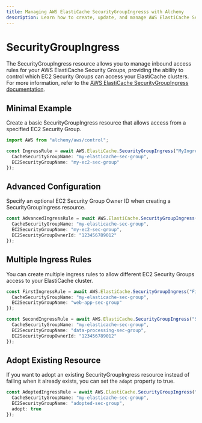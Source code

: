 ```yaml
---
title: Managing AWS ElastiCache SecurityGroupIngresss with Alchemy
description: Learn how to create, update, and manage AWS ElastiCache SecurityGroupIngresss using Alchemy Cloud Control.
---
```


# SecurityGroupIngress

The SecurityGroupIngress resource allows you to manage inbound access rules for your AWS ElastiCache Security Groups, providing the ability to control which EC2 Security Groups can access your ElastiCache clusters. For more information, refer to the [AWS ElastiCache SecurityGroupIngress documentation](https://docs.aws.amazon.com/elasticache/latest/userguide/).

## Minimal Example

Create a basic SecurityGroupIngress resource that allows access from a specified EC2 Security Group.

```ts
import AWS from "alchemy/aws/control";

const IngressRule = await AWS.ElastiCache.SecurityGroupIngress("MyIngressRule", {
  CacheSecurityGroupName: "my-elasticache-sec-group",
  EC2SecurityGroupName: "my-ec2-sec-group"
});
```

## Advanced Configuration

Specify an optional EC2 Security Group Owner ID when creating a SecurityGroupIngress resource.

```ts
const AdvancedIngressRule = await AWS.ElastiCache.SecurityGroupIngress("AdvancedIngressRule", {
  CacheSecurityGroupName: "my-elasticache-sec-group",
  EC2SecurityGroupName: "my-ec2-sec-group",
  EC2SecurityGroupOwnerId: "123456789012"
});
```

## Multiple Ingress Rules

You can create multiple ingress rules to allow different EC2 Security Groups access to your ElastiCache cluster.

```ts
const FirstIngressRule = await AWS.ElastiCache.SecurityGroupIngress("FirstIngressRule", {
  CacheSecurityGroupName: "my-elasticache-sec-group",
  EC2SecurityGroupName: "web-app-sec-group"
});

const SecondIngressRule = await AWS.ElastiCache.SecurityGroupIngress("SecondIngressRule", {
  CacheSecurityGroupName: "my-elasticache-sec-group",
  EC2SecurityGroupName: "data-processing-sec-group",
  EC2SecurityGroupOwnerId: "123456789012"
});
```

## Adopt Existing Resource

If you want to adopt an existing SecurityGroupIngress resource instead of failing when it already exists, you can set the `adopt` property to true.

```ts
const AdoptedIngressRule = await AWS.ElastiCache.SecurityGroupIngress("AdoptedIngressRule", {
  CacheSecurityGroupName: "my-elasticache-sec-group",
  EC2SecurityGroupName: "adopted-sec-group",
  adopt: true
});
```